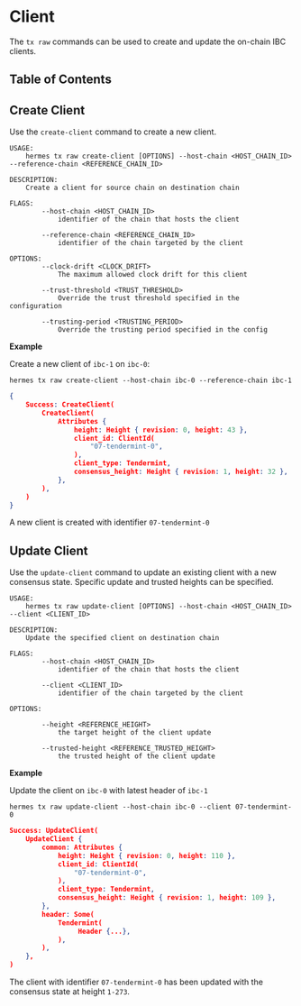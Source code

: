 # Client
The `tx raw` commands can be used to create and update the on-chain IBC clients.

## Table of Contents
<!-- toc -->

## Create Client
Use the `create-client` command to create a new client.

```shell
USAGE:
    hermes tx raw create-client [OPTIONS] --host-chain <HOST_CHAIN_ID> --reference-chain <REFERENCE_CHAIN_ID>

DESCRIPTION:
    Create a client for source chain on destination chain

FLAGS:
        --host-chain <HOST_CHAIN_ID>
            identifier of the chain that hosts the client

        --reference-chain <REFERENCE_CHAIN_ID>
            identifier of the chain targeted by the client

OPTIONS:
        --clock-drift <CLOCK_DRIFT>
            The maximum allowed clock drift for this client

        --trust-threshold <TRUST_THRESHOLD>
            Override the trust threshold specified in the configuration

        --trusting-period <TRUSTING_PERIOD>
            Override the trusting period specified in the config

```

__Example__

Create a new client of `ibc-1` on `ibc-0`:

```shell
hermes tx raw create-client --host-chain ibc-0 --reference-chain ibc-1
```

```json
{
    Success: CreateClient(
        CreateClient(
            Attributes {
                height: Height { revision: 0, height: 43 },
                client_id: ClientId(
                    "07-tendermint-0",
                ),
                client_type: Tendermint,
                consensus_height: Height { revision: 1, height: 32 },
            },
        ),
    )
}
```

A new client is created with identifier `07-tendermint-0`

## Update Client
Use the `update-client` command to update an existing client with a new consensus state.
Specific update and trusted heights can be specified.

```shell
USAGE:
    hermes tx raw update-client [OPTIONS] --host-chain <HOST_CHAIN_ID> --client <CLIENT_ID>

DESCRIPTION:
    Update the specified client on destination chain

FLAGS:
        --host-chain <HOST_CHAIN_ID>
            identifier of the chain that hosts the client

        --client <CLIENT_ID>
            identifier of the chain targeted by the client

OPTIONS:

        --height <REFERENCE_HEIGHT>
            the target height of the client update

        --trusted-height <REFERENCE_TRUSTED_HEIGHT>
            the trusted height of the client update
```

__Example__

Update the client on `ibc-0` with latest header of `ibc-1`

```shell
hermes tx raw update-client --host-chain ibc-0 --client 07-tendermint-0
```

```json
Success: UpdateClient(
    UpdateClient {
        common: Attributes {
            height: Height { revision: 0, height: 110 },
            client_id: ClientId(
                "07-tendermint-0",
            ),
            client_type: Tendermint,
            consensus_height: Height { revision: 1, height: 109 },
        },
        header: Some(
            Tendermint(
                 Header {...},
            ),
        ),
    },
)
```

The client with identifier `07-tendermint-0` has been updated with the consensus state at height `1-273`.
